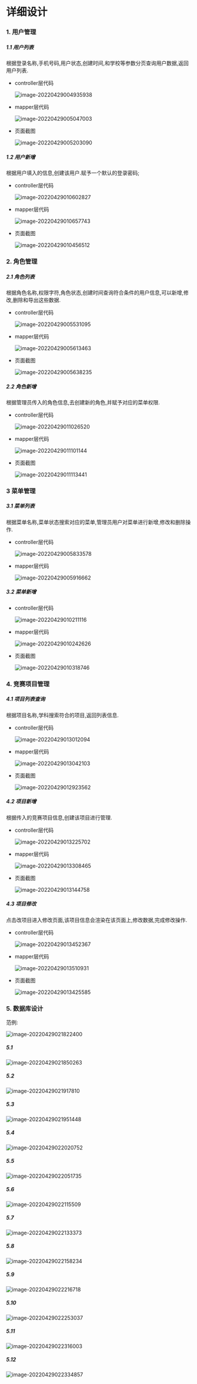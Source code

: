 # 详细设计


### 1. 用户管理

##### 1.1 用户列表

根据登录名称,手机号码,用户状态,创建时间,和学校等参数分页查询用户数据,返回用户列表.

* controller层代码

  ![image-20220429004935938](/image-20220429004935938.png)

* mapper层代码

  ![image-20220429005047003](/image-20220429005047003.png)

* 页面截图

  ![image-20220429005203090](/image-20220429005203090.png)

##### 1.2 用户新增

根据用户填入的信息,创建该用户.赋予一个默认的登录密码;

* controller层代码

  ![image-20220429010602827](/image-20220429010602827.png)

* mapper层代码

  ![image-20220429010657743](/image-20220429010657743.png)

* 页面截图

  ![image-20220429010456512](/image-20220429010456512.png)



### 2. 角色管理

##### 2.1 角色列表

根据角色名称,权限字符,角色状态,创建时间查询符合条件的用户信息,可以新增,修改,删除和导出这些数据.

* controller层代码

  ![image-20220429005531095](/image-20220429005531095.png)

* mapper层代码

  ![image-20220429005613463](/image-20220429005613463.png)

* 页面截图

  ![image-20220429005638235](/image-20220429005638235.png)

##### 2.2 角色新增

根据管理员传入的角色信息,去创建新的角色,并赋予对应的菜单权限.

* controller层代码

  ![image-20220429011026520](/image-20220429011026520.png)

* mapper层代码

  ![image-20220429011101144](/image-20220429011101144.png)

* 页面截图

  ![image-20220429011113441](/image-20220429011113441.png)

### 3 菜单管理

##### 3.1 菜单列表

根据菜单名称,菜单状态搜索对应的菜单,管理员用户对菜单进行新增,修改和删除操作.

* controller层代码

  ![image-20220429005833578](/image-20220429005833578.png)

* mapper层代码

  ![image-20220429005916662](/image-20220429005916662.png)

##### 3.2 菜单新增

* controller层代码

  ![image-20220429010211116](/image-20220429010211116.png)

* mapper层代码

  ![image-20220429010242626](/image-20220429010242626.png)

* 页面截图

  ![image-20220429010318746](/image-20220429010318746.png)

### 4. 竞赛项目管理

##### 4.1 项目列表查询

根据项目名称,学科搜索符合的项目,返回列表信息.

* controller层代码

  ![image-20220429013012094](/image-20220429013012094.png)

* mapper层代码

  ![image-20220429013042103](/image-20220429013042103.png)

* 页面截图

  ![image-20220429012923562](/image-20220429012923562.png)

##### 4.2 项目新增

根据传入的竞赛项目信息,创建该项目进行管理.

* controller层代码

  ![image-20220429013225702](/image-20220429013225702.png)

* mapper层代码

  ![image-20220429013308465](/image-20220429013308465.png)

* 页面截图

  ![image-20220429013144758](/image-20220429013144758.png)

##### 4.3 项目修改

点击改项目进入修改页面,该项目信息会渲染在该页面上,修改数据,完成修改操作.

* controller层代码

  ![image-20220429013452367](/image-20220429013452367.png)

* mapper层代码

  ![image-20220429013510931](/image-20220429013510931.png)

* 页面截图

  ![image-20220429013425585](/image-20220429013425585.png)

### 5. 数据库设计

范例:

![image-20220429021822400](/image-20220429021822400.png)

##### 5.1 

![image-20220429021850263](/image-20220429021850263.png)

##### 5.2

![image-20220429021917810](/image-20220429021917810.png)

##### 5.3

![image-20220429021951448](/image-20220429021951448.png)

##### 5.4

![image-20220429022020752](/image-20220429022020752.png)

##### 5.5

![image-20220429022051735](/image-20220429022051735.png)

##### 5.6

![image-20220429022115509](/image-20220429022115509.png)

##### 5.7

![image-20220429022133373](/image-20220429022133373.png)

##### 5.8

![image-20220429022158234](/image-20220429022158234.png)

##### 5.9

![image-20220429022216718](/image-20220429022216718.png)

##### 5.10

![image-20220429022253037](/image-20220429022253037.png)

##### 5.11

![image-20220429022316003](/image-20220429022316003.png)

##### 5.12

![image-20220429022334857](/image-20220429022334857.png)

